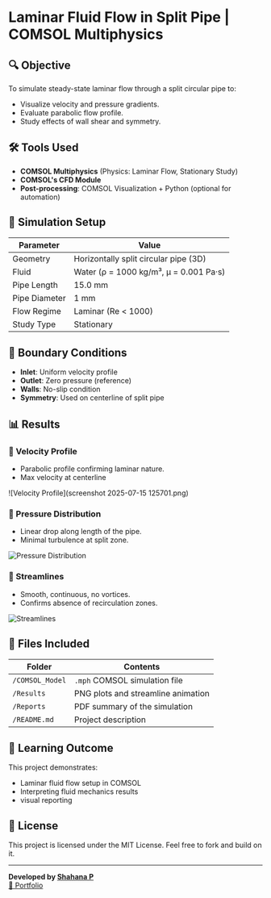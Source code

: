 # Laminar Fluid Flow in Split Pipe  | COMSOL Multiphysics

## 🔍 Objective

To simulate steady-state laminar flow through a split circular pipe to:
- Visualize velocity and pressure gradients.
- Evaluate parabolic flow profile.
- Study effects of wall shear and symmetry.

## 🛠️ Tools Used
- **COMSOL Multiphysics** (Physics: Laminar Flow, Stationary Study)
- **COMSOL's CFD Module**
- **Post-processing**: COMSOL Visualization + Python (optional for automation)

## 🧪 Simulation Setup

| Parameter         | Value                  |
|------------------|------------------------|
| Geometry          | Horizontally split circular pipe (3D) |
| Fluid             | Water (ρ = 1000 kg/m³, μ = 0.001 Pa·s) |
| Pipe Length       | 15.0 mm                  |
| Pipe Diameter     | 1 mm                 |
| Flow Regime       | Laminar (Re < 1000)    |
| Study Type        | Stationary             |

## 🔄 Boundary Conditions

- **Inlet**: Uniform velocity profile
- **Outlet**: Zero pressure (reference)
- **Walls**: No-slip condition
- **Symmetry**: Used on centerline of split pipe

## 📊 Results

### 🔹 Velocity Profile
- Parabolic profile confirming laminar nature.
- Max velocity at centerline

![Velocity Profile](screenshot 2025-07-15 125701.png)

### 🔹 Pressure Distribution
- Linear drop along length of the pipe.
- Minimal turbulence at split zone.

![Pressure Distribution](pressure_distribution.png)

### 🔹 Streamlines
- Smooth, continuous, no vortices.
- Confirms absence of recirculation zones.

![Streamlines](Results/streamlines_video.gif)

## 📎 Files Included

| Folder           | Contents |
|------------------|----------|
| `/COMSOL_Model`  | `.mph` COMSOL simulation file |
| `/Results`       | PNG plots and streamline animation |
| `/Reports`       | PDF summary of the simulation |
| `/README.md`     | Project description |

## 📌 Learning Outcome

This project demonstrates:
- Laminar fluid flow setup in COMSOL
- Interpreting fluid mechanics results
- visual reporting

## 📄 License

This project is licensed under the MIT License. Feel free to fork and build on it.

---

**Developed by [Shahana P](https://github.com/the-frozen-light)**  
[🔗 Portfolio](https://motokid181.wixsite.com/shahana-portfolio)
